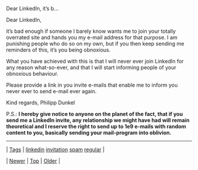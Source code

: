 <!--
title: Dear LinkedIn, it&rsquo;s bad enough if someone I barely know wants me to join your totally overrated site and hands you my e-mail address for that purpose. I am punishing people who do so on my own, but if you then keep sending me reminders of this, it&rsquo;s you being obnoxious. What you have achieved with this is that I will never ever join LinkedIn for any reason what-so-ever, and that I will start informing people of your obnoxious behaviour. Please provide a link in you invite e-mails that enable me to inform you never ever to send e-mail ever again. Kind regards, Philipp Dunkel P.S.
date: 2020-06-28T15:27:00.189Z
tags: linkedin, invitation, spam, regular
-->


Dear LinkedIn, it&rsquo;s b...

<p>Dear LinkedIn,</p>

<p>it&rsquo;s bad enough if someone I barely know wants me to join your totally overrated site and hands you my e-mail address for that purpose. I am punishing people who do so on my own, but if you then keep sending me reminders of this, it&rsquo;s you being obnoxious.</p>

<p>What you have achieved with this is that I will never ever join LinkedIn for any reason what-so-ever, and that I will start informing people of your obnoxious behaviour.</p>

<p>Please provide a link in you invite e-mails that enable me to inform you never ever to send e-mail ever again.</p>

<p>Kind regards,
Philipp Dunkel</p>

<p>P.S.: <strong>I hereby give notice to anyone on the planet of the fact, that if you send me a LinkedIn invite, any relationship we might have had will remain theoretical and I reserve the right to send up to 1e9 e-mails with random content to you, basically sending your mail-program into oblivion.</strong></p>

<!--BOTTOM-POST-NAVIGATION-->
---

| [Tags](tags.md) | [linkedin](tag-linkedin.md) [invitation](tag-invitation.md) [spam](tag-spam.md) [regular](tag-regular.md) |

| [Newer](67269688994.md) | [Top](index.md) | [Older](67362647877.md) |